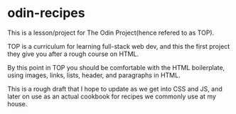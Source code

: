 # odin-recipes

This is a lesson/project for The Odin Project(hence refered to as TOP).

TOP is a curriculum for learning full-stack web dev, and this the first project they give you after a rough course on HTML.

By this point in TOP you should be comfortable with the HTML boilerplate, using images, links, lists, header, and paragraphs in HTML.

This is a rough draft that I hope to update as we get into CSS and JS, and later on use as an actual cookbook for recipes we commonly use at my house.